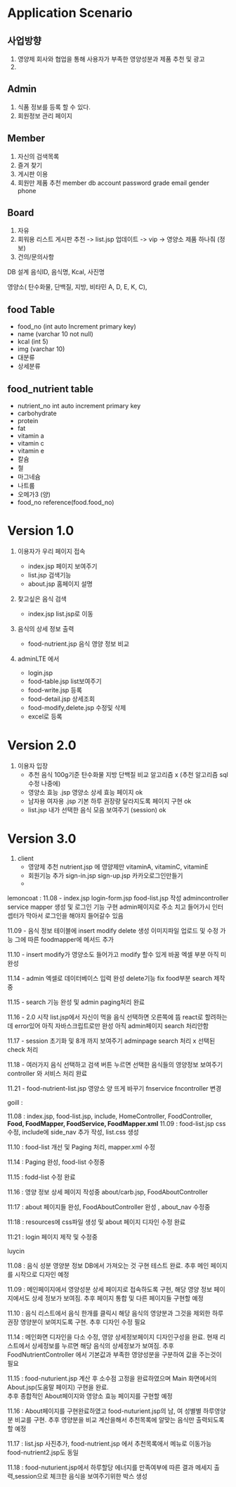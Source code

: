 Application Scenario
=========================

## 사업방향
1. 영양제 회사와 협업을 통해 사용자가 부족한 영양성분과 제품 추천 및 광고
2. 



## Admin 
1. 식품 정보를 등록 할 수 있다.
2. 회원정보 관리 페이지

## Member 
1. 자신의 검색목록 
2. 즐겨 찾기
3. 게시판 이용
4. 회원만 제품 추천
member db
account password grade email gender phone 


## Board
1. 자유
2. 회워용 리스트 게시판 추천 -> list.jsp 업데이트 -> vip -> 영양소 제품 하나줘 (정보)
3. 건의/문의사항 

DB 설계
음식ID, 음식명, Kcal, 사진명

영양소( 탄수화물, 단백질, 지방, 비타민 A, D, E, K, C),

## food Table 
* food_no (int auto Increment primary key) 
* name (varchar 10 not null)
* kcal (int 5)
* img (varchar 10)
* 대분류
* 상세분류

## food_nutrient table
* nutrient_no int auto increment primary key
* carbohydrate
* protein
* fat
* vitamin a
* vitamin c
* vitamin e
* 칼슘
* 철
* 마그네슘
* 나트륨
* 오메가3 (양)
* food_no reference(food.food_no) 

# Version 1.0
1. 이용자가 우리 페이지 접속 
   + index.jsp 페이지 보여주기 
   + list.jsp 검색기능
   + about.jsp 홈페이지 설명
    
2. 찾고싶은 음식 검색
   + index.jsp list.jsp로 이동
   
3. 음식의 상세 정보 출력
   + food-nutrient.jsp 음식 영양 정보 비교

4. adminLTE 에서 
   + login.jsp  
   + food-table.jsp list보여주기
   + food-write.jsp 등록
   + food-detail.jsp 상세조회
   + food-modify,delete.jsp 수정및 삭제
   + excel로 등록

# Version 2.0

1. 이용자 입장
    + 추천 음식 100g기준 탄수화물 지방 단백질 비교 알고리즘 x  (추천 알고리즘 sql수정 나중에)
    + 영양소 효능 .jsp 영양소 상세 효능 페이지 ok
    + 남자용 여자용 .jsp 기본 하루 권장량 달라지도록 페이지 구현 ok
    + list.jsp 내가 선택한 음식 모음 보여주기 (session) ok


# Version 3.0
1. client 
    + 영양제 추천 nutrient.jsp 에 영양제만 vitaminA, vitaminC, vitaminE 
    + 회원기능 추가 sign-in.jsp sign-up.jsp 카카오로그인만들기 
    + 


lemoncoat : 
11.08 - index.jsp login-form.jsp  food-list.jsp 작성
         admincontroller service mapper 생성 및 로그인 기능 구현 
         admin페이지로 주소 치고 들어가시 인터셉터가 막아서 로그인을 해야지 들어갈수 있음

11.09 - 음식 정보 테이블에 insert modify delete 생성 이미지파일 업로드 및 수정 가능
      그에 따른 foodmapper에 메서드 추가

11.10 - insert modify가 영양소도 들어가고 modify 할수 있게 바꿈 엑셀 부분 아직 미완성

11.14 - admin 엑셀로 데이터베이스 입력 완성 delete기능 fix food부분 search 제작중

11.15 - search 기능 완성 및 admin paging처리 완료

11.16 - 2.0 시작 list.jsp에서 자신이 먹을 음식 선택하면 오른쪽에 뜸 react로 할려하는데 error있어 아직 자바스크립트로만 완성
         아직 admin페이지 search 처리안함 

11.17 - session 초기화 및 8개 까지 보여주기 adminpage search 처리 x 선택된 check 처리

11.18 - 여러가지 음식 선택하고 검색 버튼 누르면 선택한 음식들의 영양정보 보여주기 controller 와 서비스 처리 완료

11.21 - food-nutrient-list.jsp 영양소 양 뜨게 바꾸기 fnservice fncontroller 변경

goill : 

11.08 : index.jsp, food-list.jsp, include, 
                HomeController, FoodController, **Food, FoodMapper, FoodService, FoodMapper.xml**
11.09 : food-list.jsp css 수정, include에 side_nav 추가 작성, list.css 생성

11.10 : food-list 개선 및 Paging 처리, mapper.xml 수정

11.14 : Paging 완성, food-list 수정중
        
11.15 : fodd-list 수정 완료
      
11.16 : 영양 정보 상세 페이지 작성중 about/carb.jsp, FoodAboutController

11:17 : about 페이지들 완성, FoodAboutController 완성 , about_nav 수정중

11:18 : resources에 css파일 생성 및 about 페이지 디자인 수정 완료 

11:21 : login 페이지 제작 및 수정중

luycin

11.08 : 음식 성분 영양분 정보 DB에서 가져오는 것 구현 테스트 완료. 
        추후 메인 페이지를 시작으로 디자인 예정

11.09 : 메인페이지에서 영양성분 상세 페이지로 접속하도록 구현, 해당 영양 정보 페이지에서도 상세 정보가 보여짐. 
        추후 페이지 통합 및 다른 페이지들 구현할 예정

11.10 : 음식 리스트에서 음식 한개를 클릭시 해당 음식의 영양분과 그것을 제외한 하루 권장 영양분이 보여지도록 구현. 추후 디자인 수정 필요

11.14 : 메인화면 디자인을 다소 수정, 영양 상세정보페이지 디자인구성을 완료. 현재 리스트에서 상세정보를 누르면 해당 음식의 상세정보가 보여짐. 
        추후 FoodNutrientController 에서 기본값과 부족한 영양성분을 구분하여 값을 주는것이 필요

11.15 : food-nuturient.jsp 계산 후 소수점 고정을 완료하였으며 Main 화면에서의 About.jsp(도움말 페이지) 구현을 완료.   
        추후 종합적인 About페이지와 영양소 효능 페이지를 구현할 예정

11.16 : About페이지를 구현완료하였고 food-nuturient.jsp의 남, 여 성별별 하루영양분 비교를 구현.
        추후 영양분을 비교 계산을해서 추천목록에 알맞는 음식만 출력되도록 할 예정

11.17 : list.jsp 사진추가, food-nutrient.jsp 에서 추천목록에서 메뉴로 이동가능 food-nutrient2.jsp도 동일

11.18 : food-nuturient.jsp에서 하루할당 에너지를 만족여부에 따른 결과 메세지 출력,session으로 체크한 음식을 보여주기위한 박스 생성
